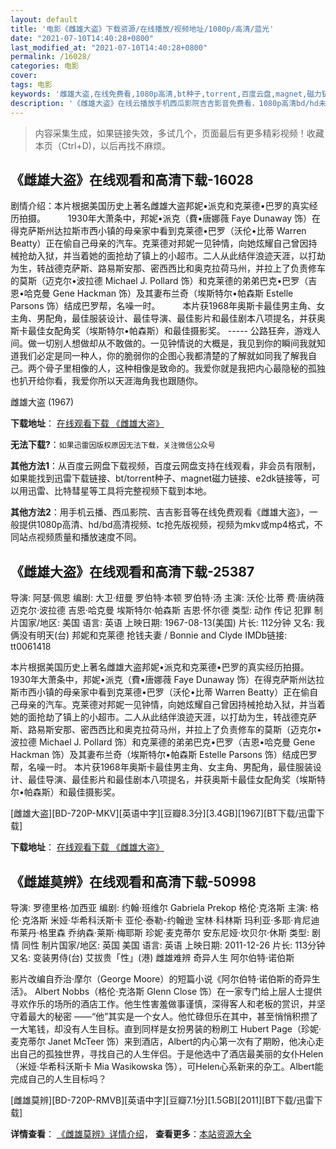 ```yaml
---
layout: default
title: '电影《雌雄大盗》下载资源/在线播放/视频地址/1080p/高清/蓝光'
date: "2021-07-10T14:40:28+0800"
last_modified_at: "2021-07-10T14:40:28+0800"
permalink: /16028/
categories: 电影
cover:
tags: 电影
keywords: '雌雄大盗,在线免费看,1080p高清,bt种子,torrent,百度云盘,magnet,磁力链,迅雷下载资源'
description: '《雌雄大盗》在线云播放手机西瓜影院吉吉影音免费看，1080p高清bd/hd未删减完整版和tc抢先枪版，mkv/mp4格式，附带bt/torrent种子、magnet/磁力链、百度云盘、网盘资源迅雷下载链接'
---
```


>内容采集生成，如果链接失效，多试几个，页面最后有更多精彩视频！收藏本页（Ctrl+D)，以后再找不麻烦。


## 《雌雄大盗》在线观看和高清下载-16028

剧情介绍：本片根据美国历史上著名雌雄大盗邦妮•派克和克莱德•巴罗的真实经历拍摄。  　　1930年大萧条中，邦妮•派克（費•唐娜薇 Faye Dunaway 饰）在得克萨斯州达拉斯市西小镇的母亲家中看到克莱德•巴罗（沃伦•比蒂 Warren Beatty）正在偷自己母亲的汽车。克莱德对邦妮一见钟情，向她炫耀自己曾因持械抢劫入狱，并当着她的面抢劫了镇上的小超市。二人从此结伴浪迹天涯，以打劫为生，转战德克萨斯、路易斯安那、密西西比和奥克拉荷马州，并拉上了负责修车的莫斯（迈克尔•波拉德 Michael J. Pollard 饰）和克莱德的弟弟巴克•巴罗（吉恩•哈克曼 Gene Hackman 饰）及其妻布兰奇（埃斯特尔•帕森斯 Estelle Parsons 饰）结成巴罗帮，名噪一时。  　　本片获1968年奥斯卡最佳男主角、女主角、男配角，最佳服装设计、最佳导演、最佳影片和最佳剧本八项提名，并获奥斯卡最佳女配角奖（埃斯特尔•帕森斯）和最佳摄影奖。 ----- 公路狂奔，游戏人间。做一切别人想做却从不敢做的。一见钟情说的大概是，我见到你的瞬间我就知道我们必定是同一种人，你的脆弱你的企图心我都清楚的了解就如同我了解我自己。两个骨子里相像的人，这种相像是致命的。我爱你就是我把内心最隐秘的孤独也扒开给你看，我爱你所以天涯海角我也跟随你。


雌雄大盗 (1967)

**下载地址**： [在线观看下载 《雌雄大盗》](https://www.btbtdy.me/btdy/dy4268.html) 


**无法下载?**：`如果迅雷因版权原因无法下载，关注微信公众号 `

**其他方法1**：从百度云网盘下载视频，百度云网盘支持在线观看，非会员有限制，如果能找到迅雷下载链接、bt/torrent种子、magnet磁力链接、e2dk链接等，可以用迅雷、比特彗星等工具将完整视频下载到本地。

**其他方法2**：用手机云播、西瓜影院、吉吉影音等在线免费观看《雌雄大盗》，一般提供1080p高清、hd/bd高清视频、tc抢先版视频，视频为mkv或mp4格式，不同站点视频质量和播放速度不同。


## 《雌雄大盗》在线观看和高清下载-25387

导演: 阿瑟·佩恩 编剧: 大卫·纽曼 罗伯特·本顿 罗伯特·汤 主演: 沃伦·比蒂 费·唐纳薇 迈克尔·波拉德 吉恩·哈克曼 埃斯特尔·帕森斯 吉恩·怀尔德 类型: 动作 传记 犯罪 制片国家/地区: 美国 语言: 英语 上映日期: 1967-08-13(美国) 片长: 112分钟 又名: 我俩没有明天(台) 邦妮和克莱德 抢钱夫妻 / Bonnie and Clyde IMDb链接: tt0061418

本片根据美国历史上著名雌雄大盗邦妮•派克和克莱德•巴罗的真实经历拍摄。 1930年大萧条中，邦妮•派克（費•唐娜薇 Faye Dunaway 饰）在得克萨斯州达拉斯市西小镇的母亲家中看到克莱德•巴罗（沃伦•比蒂 Warren Beatty）正在偷自己母亲的汽车。克莱德对邦妮一见钟情，向她炫耀自己曾因持械抢劫入狱，并当着她的面抢劫了镇上的小超市。二人从此结伴浪迹天涯，以打劫为生，转战德克萨斯、路易斯安那、密西西比和奥克拉荷马州，并拉上了负责修车的莫斯（迈克尔•波拉德 Michael J. Pollard 饰）和克莱德的弟弟巴克•巴罗（吉恩•哈克曼 Gene Hackman 饰）及其妻布兰奇（埃斯特尔•帕森斯 Estelle Parsons 饰）结成巴罗帮，名噪一时。 本片获1968年奥斯卡最佳男主角、女主角、男配角，最佳服装设计、最佳导演、最佳影片和最佳剧本八项提名，并获奥斯卡最佳女配角奖（埃斯特尔•帕森斯）和最佳摄影奖。


[雌雄大盗][BD-720P-MKV][英语中字][豆瓣8.3分][3.4GB][1967][BT下载/迅雷下载]

**下载地址**： [在线观看下载 《雌雄大盗》](https://www.btdx8.com/torrent/bonnie_and_clyde_1967.html) 


## 《雌雄莫辨》在线观看和高清下载-50998

导演: 罗德里格·加西亚 编剧: 约翰·班维尔 Gabriela Prekop 格伦·克洛斯 主演: 格伦·克洛斯 米娅·华希科沃斯卡 亚伦·泰勒-约翰逊 宝林·科林斯 玛利亚·多耶·肯尼迪 布莱丹·格里森 乔纳森·莱斯·梅耶斯 珍妮·麦克蒂尔 安东尼娅·坎贝尔·休斯 类型: 剧情 同性 制片国家/地区: 英国 美国 语言: 英语 上映日期: 2011-12-26 片长: 113分钟 又名: 变装男侍(台) 艾拔贵「性」(港) 雌雄难辨 奇异人生 阿尔伯特·诺伯斯

影片改编自乔治·摩尔（George Moore）的短篇小说《阿尔伯特·诺伯斯的奇异生活》。 Albert Nobbs（格伦·克洛斯 Glenn Close 饰）在一家专门给上层人士提供寻欢作乐的场所的酒店工作。他生性害羞做事谨慎，深得客人和老板的赏识，并坚守着最大的秘密 ——“他”其实是一个女人。他忙碌但乐在其中，甚至悄悄积攒了一大笔钱，却没有人生目标。直到同样是女扮男装的粉刷工 Hubert Page（珍妮·麦克蒂尔 Janet McTeer 饰）来到酒店，Albert的内心第一次有了期盼，他决心走出自己的孤独世界，寻找自己的人生伴侣。于是他选中了酒店最美丽的女仆Helen（米娅·华希科沃斯卡 Mia Wasikowska 饰），可Helen心系新来的杂工。Albert能完成自己的人生目标吗？


[雌雄莫辨][BD-720P-RMVB][英语中字][豆瓣7.1分][1.5GB][2011][BT下载/迅雷下载]

**详情查看**： [《雌雄莫辨》详情介绍](/movie/50998/)， **查看更多**：[本站资源大全](/movie/t/all/)

